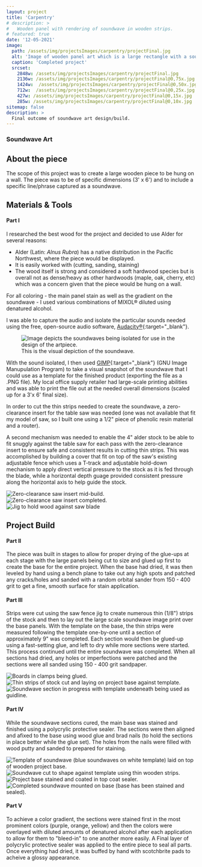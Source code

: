 ```yaml
---
layout: project
title: 'Carpentry'
# description: >
#   Wooden panel with rendering of soundwave in wooden strips.
# featured: true
date: '12-05-2021'
image: 
  path: /assets/img/projectsImages/carpentry/projectFinal.jpg
  alt: 'Image of wooden panel art which is a large rectangle with a soundwave painted in a gradient of purple to orange to yellow.'
  caption: 'Completed project'
  srcset: 
    2848w: /assets/img/projectsImages/carpentry/projectFinal.jpg
    2136w: /assets/img/projectsImages/carpentry/projectFinal@0,75x.jpg
    1424w:  /assets/img/projectsImages/carpentry/projectFinal@0,50x.jpg
    712w:  /assets/img/projectsImages/carpentry/projectFinal@0,25x.jpg
    427w: /assets/img/projectsImages/carpentry/projectFinal@0,15x.jpg
    285w: /assets/img/projectsImages/carpentry/projectFinal@0,10x.jpg
sitemap: false
description: >
  Final outcome of soundwave art design/build.
---
```



### Soundwave Art

## About the piece

The scope of this project was to create a large wooden piece to be hung on a wall. The piece was to be of specific dimensions (3' x 6') and to include a specific line/phrase captured as a soundwave.

## Materials & Tools

#### Part I
I researched the best wood for the project and decided to use Alder for several reasons:

- Alder (Latin: *Alnus Rubra*) has a native distribution in the Pacific Northwest, where the piece would be displayed.
- It is easily worked with (cutting, sanding, staining)
- The wood itself is strong and considered a soft hardwood species but is overall not as dense/heavy as other hardwoods (maple, oak, cherry, etc) which was a concern given that the piece would be hung on a wall.

For all coloring - the main panel stain as well as the gradient on the soundwave - I used various combinations of MIXOL® diluted using denatured alcohol.

I was able to capture the audio and isolate the particular sounds needed using the free, open-source audio software, [Audacity®](https://www.audacityteam.org/){:target="_blank"}.

<figure>
  <img src="{{site.url}}/image/carpentry/../../../../images/carpentry/soundwave600px.jpg" alt="Image depicts the soundwaves being isolated for use in the design of the artpiece."/>
  <figcaption> This is the visual depiction of the soundwave.</figcaption>
</figure>

With the sound isolated, I then used [GIMP](https://www.gimp.org/){:target="_blank"} (GNU Image Manupulation Program) to take a visual snapshot of the soundwave that I could use as a template for the finished product (exporting the file as a .PNG file). My local office supply retailer had large-scale printing abilities and was able to print the file out at the needed overall dimensions (scaled up for a 3'x 6' final size).

In order to cut the thin strips needed to create the soundwave, a zero-clearance insert for the table saw was needed (one was not available that fit my model of saw, so I built one using a 1/2" piece of phenolic resin material and a router).

A second mechanism was needed to enable the 4" alder stock to be able to fit snuggly against the table saw for each pass with the zero-clearance insert to ensure safe and consistent results in cutting thin strips. This was accomplished by building a cover that fit on top of the saw's existing adjustable fence which uses a T-track and adjustable hold-down mechanism to apply direct vertical pressure to the stock as it is fed through the blade, while a horizontal depth guage provided consistent pressure along the horizontal axis to help guide the stock.

<div class="igRow1">
    <div class="igColumn1">
      <img src="/images/carpentry/zeroClearance.jpg" alt="Zero-clearance saw insert mid-build." />
      <img src="/images/carpentry/sawFit@0,10x.jpg" alt="Zero-clearance saw insert completed."/>
      <img src="/images/carpentry/projectP3.jpg" alt="Jig to hold wood against saw blade"/>
    </div>
  </div>

<!-- <table class="projTable">
  <tbody>
    <tr>
      <td class="carpentryProjImages">
        <figure>
          <img src="{{site.url}}/image/carpentry/../../../../images/carpentry/zeroClearance@0,10x.jpg" alt="Zero-clearance saw insert mid-build." />
        <figcaption>Zero clearance saw insert mid-build.</figcaption>
        </figure>
      </td>
      <td class="carpentryProjImages">
        <figure>
          <img src="{{site.url}}/image/carpentry/../../../../images/carpentry/sawFit@0,10x.jpg" alt="Zero-clearance saw insert completed." />
        <figcaption>Zero-clearance saw insert finished.</figcaption>
        </figure>
      </td>
      <td class="carpentryProjImages">
        <figure>
          <img src="{{site.url}}/image/carpentry/../../../../images/carpentry/projectP3.jpg" alt="Jig to hold wood against saw blade" />
        <figcaption>Jig to hold wood against saw blade.</figcaption>
      </figure>
      </td>
    </tr>
  </tbody>
  </table> -->

## Project Build


#### Part II
The piece was built in stages to allow for proper drying of the glue-ups at each stage with the large panels being cut to size and glued up first to create the base for the entire project. When the base had dried, it was then leveled by hand using a bench plane to take out any high spots and patched any cracks/holes and sanded with a random orbital sander from 150 - 400 grit to get a fine, smooth surface for stain application.

#### Part III
Strips were cut using the saw fence jig to create numerous thin (1/8") strips of the stock and then to lay out the large scale soundwave image print over the base panels. With the template on the base, the thin strips were measured following the template one-by-one until a section of approximately 9" was completed. Each section would then be glued-up using a fast-setting glue, and left to dry while more sections were started. This process continued until the entire soundwave was completed. When all sections had dried, any holes or imperfections were patched and the sections were all sanded using 150 - 400 grit sandpaper.

  <div class="igRow1">
    <div class="igColumn1">
      <img src="/images/carpentry/projectPt1W.jpg" alt="Boards in clamps being glued." />
      <img src="/images/carpentry/projectP4.jpg" alt="Thin strips of stock cut and laying on project base against template."/>
      <img src="/images/carpentry/projectP6.jpg" alt="Soundwave section in progress with template undeneath being used as guidline."/>
    </div>
  </div>

#### Part IV

While the soundwave sections cured, the main base was stained and finished using a polycrylic protective sealer. The sections were then aligned and afixed to the base using wood glue and brad nails (to hold the sections in place better while the glue set). The holes from the nails were filled with wood putty and sanded to prepared for staining.

  <div class="igRow2">
    <div class="igColumn2">
      <img src="/images/carpentry/projectP5.jpg" alt="Template of soundwave (blue soundwaves on white template) laid on top of wooden project base." />
      <img src="/images/carpentry/projectP7.jpg" alt="Soundwave cut to shape against template using thin wooden strips."/>
      <img src="/images/carpentry/projectP9.jpg" alt="Project base stained and coated in top coat sealer."/>
      <img src="/images/carpentry/projectP10.jpg" alt="Completed soundwave mounted on base (base has been stained and sealed)."/>
    </div>
  </div>

#### Part V

To achieve a color gradient, the sections were stained first in the most prominent colors (purple, orange, yellow) and then the colors were overlayed with diluted amounts of denatured alcohol after each application to allow for them to "bleed-in" to one another more easily. A Final layer of polycrylic protective sealer was applied to the entire piece to seal all parts. Once everything had dried, it was buffed by hand with scotchbrite pads to acheive a glossy appearance.